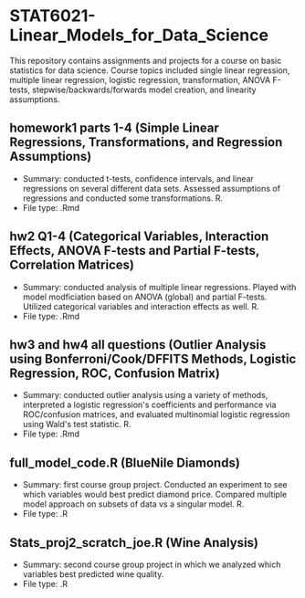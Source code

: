 # STAT6021-Linear_Models_for_Data_Science
This repository contains assignments and projects for a course on basic statistics for data science. Course topics included single linear regression, multiple linear regression, logistic regression, transformation, ANOVA F-tests, stepwise/backwards/forwards model creation, and linearity assumptions. 

## homework1 parts 1-4 (Simple Linear Regressions, Transformations, and Regression Assumptions)
- Summary: conducted t-tests, confidence intervals, and linear regressions on several different data sets. Assessed assumptions of regressions and conducted some transformations. R.
- File type: .Rmd

## hw2 Q1-4 (Categorical Variables, Interaction Effects, ANOVA F-tests and Partial F-tests, Correlation Matrices)
- Summary: conducted analysis of multiple linear regressions. Played with model modficiation based on ANOVA (global) and partial F-tests. Utilized categorical variables and interaction effects as well. R.
- File type: .Rmd

## hw3 and hw4 all questions (Outlier Analysis using Bonferroni/Cook/DFFITS Methods, Logistic Regression, ROC, Confusion Matrix)
- Summary: conducted outlier analysis using a variety of methods, interpreted a logistic regression's coefficients and performance via ROC/confusion matrices, and evaluated multinomial logistic regression using Wald's test statistic. R.
- File type: .Rmd

## full_model_code.R (BlueNile Diamonds)
- Summary: first course group project. Conducted an experiment to see which variables would best predict diamond price. Compared multiple model approach on subsets of data vs a singular model. R.
- File type: .R

## Stats_proj2_scratch_joe.R (Wine Analysis)
- Summary: second course group project in which we analyzed which variables best predicted wine quality.
- File type: .R

